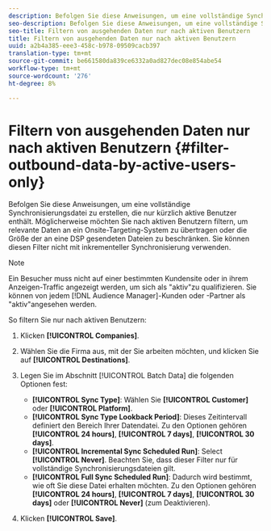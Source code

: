 ```yaml
---
description: Befolgen Sie diese Anweisungen, um eine vollständige Synchronisierungsdatei zu erstellen, die nur kürzlich aktive Benutzer enthält. Möglicherweise möchten Sie nach aktiven Benutzern filtern, um relevante Daten an ein Onsite-Targeting-System zu übertragen oder die Größe der an eine DSP gesendeten Dateien zu beschränken. Sie können diesen Filter nicht mit inkrementeller Synchronisierung verwenden.
seo-description: Befolgen Sie diese Anweisungen, um eine vollständige Synchronisierungsdatei zu erstellen, die nur kürzlich aktive Benutzer enthält. Möglicherweise möchten Sie nach aktiven Benutzern filtern, um relevante Daten an ein Onsite-Targeting-System zu übertragen oder die Größe der an eine DSP gesendeten Dateien zu beschränken. Sie können diesen Filter nicht mit inkrementeller Synchronisierung verwenden.
seo-title: Filtern von ausgehenden Daten nur nach aktiven Benutzern
title: Filtern von ausgehenden Daten nur nach aktiven Benutzern
uuid: a2b4a385-eee3-458c-b978-09509cacb397
translation-type: tm+mt
source-git-commit: be661580da839ce6332a0ad827dec08e854abe54
workflow-type: tm+mt
source-wordcount: '276'
ht-degree: 8%

---
```



# Filtern von ausgehenden Daten nur nach aktiven Benutzern {#filter-outbound-data-by-active-users-only}

Befolgen Sie diese Anweisungen, um eine vollständige Synchronisierungsdatei zu erstellen, die nur kürzlich aktive Benutzer enthält. Möglicherweise möchten Sie nach aktiven Benutzern filtern, um relevante Daten an ein Onsite-Targeting-System zu übertragen oder die Größe der an eine DSP gesendeten Dateien zu beschränken. Sie können diesen Filter nicht mit inkrementeller Synchronisierung verwenden.

>[!NOTE]
>
>Ein Besucher muss nicht auf einer bestimmten Kundensite oder in ihrem Anzeigen-Traffic angezeigt werden, um sich als &quot;aktiv&quot;zu qualifizieren. Sie können von jedem [!DNL Audience Manager]-Kunden oder -Partner als &quot;aktiv&quot;angesehen werden.

So filtern Sie nur nach aktiven Benutzern:

1. Klicken **[!UICONTROL Companies]**.
1. Wählen Sie die Firma aus, mit der Sie arbeiten möchten, und klicken Sie auf **[!UICONTROL Destinations]**.
1. Legen Sie im Abschnitt [!UICONTROL Batch Data] die folgenden Optionen fest:

   * **[!UICONTROL Sync Type]**: Wählen Sie  **[!UICONTROL Customer]** oder  **[!UICONTROL Platform]**.
   * **[!UICONTROL Sync Type Lookback Period]**: Dieses Zeitintervall definiert den Bereich Ihrer Datendatei. Zu den Optionen gehören **[!UICONTROL 24 hours]**, **[!UICONTROL 7 days]**, **[!UICONTROL 30 days]**.
   * **[!UICONTROL Incremental Sync Scheduled Run]**: Select **[!UICONTROL Never]**. Beachten Sie, dass dieser Filter nur für vollständige Synchronisierungsdateien gilt.
   * **[!UICONTROL Full Sync Scheduled Run]**: Dadurch wird bestimmt, wie oft Sie diese Datei erhalten möchten. Zu den Optionen gehören **[!UICONTROL 24 hours]**, **[!UICONTROL 7 days]**, **[!UICONTROL 30 days]** oder **[!UICONTROL Never]** (zum Deaktivieren).

1. Klicken **[!UICONTROL Save]**.
